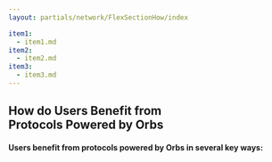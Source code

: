 ```yaml
---
layout: partials/network/FlexSectionHow/index

item1:
  - item1.md
item2:
  - item2.md
item3:
  - item3.md
---
```


## How do Users Benefit from<br>Protocols Powered by Orbs

#### Users benefit from protocols powered by Orbs in several key ways:
